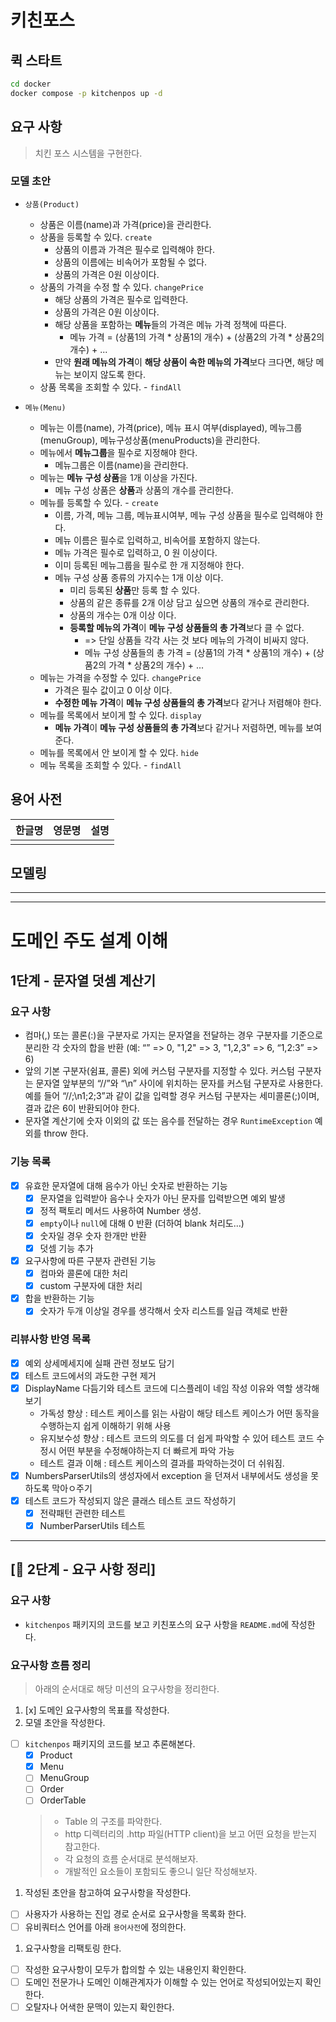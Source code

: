 # 키친포스

## 퀵 스타트

```sh
cd docker
docker compose -p kitchenpos up -d
```

## 요구 사항
> 치킨 포스 시스템을 구현한다.

### 모델 초안
- `상품(Product)`
  - 상품은 이름(name)과 가격(price)을 관리한다.
  - 상품을 등록할 수 있다. `create`
      - 상품의 이름과 가격은 필수로 입력해야 한다.
      - 상품의 이름에는 비속어가 포함될 수 없다.
      - 상품의 가격은 0원 이상이다.
  - 상품의 가격을 수정 할 수 있다. `changePrice`
      - 해당 상품의 가격은 필수로 입력한다.
      - 상품의 가격은 0원 이상이다.
      - 해당 상품을 포함하는 **메뉴**들의 가격은 메뉴 가격 정책에 따른다.
          - 메뉴 가격 = (상품1의 가격 * 상품1의 개수) + (상품2의 가격 * 상품2의 개수) + ...
      - 만약 **원래 메뉴의 가격**이 **해당 상품이 속한 메뉴의 가격**보다 크다면, 해당 메뉴는 보이지 않도록 한다.
  - 상품 목록을 조회할 수 있다. - `findAll`

- `메뉴(Menu)`
  - 메뉴는 이름(name), 가격(price), 메뉴 표시 여부(displayed), 메뉴그룹(menuGroup), 메뉴구성상품(menuProducts)을 관리한다.
  - 메뉴에서 **메뉴그룹**을 필수로 지정해야 한다.
    - 메뉴그룹은 이름(name)을 관리한다.
  - 메뉴는 **메뉴 구성 상품**을 1개 이상을 가진다.
    - 메뉴 구성 상품은 **상품**과 상품의 개수를 관리한다.
  - 메뉴를 등록할 수 있다. - `create`
    - 이름, 가격, 메뉴 그룹, 메뉴표시여부, 메뉴 구성 상품을 필수로 입력해야 한다.
    - 메뉴 이름은 필수로 입력하고, 비속어를 포함하지 않는다.
    - 메뉴 가격은 필수로 입력하고, 0 원 이상이다.
    - 이미 등록된 메뉴그룹을 필수로 한 개 지정해야 한다.
    - 메뉴 구성 상품 종류의 가지수는 1개 이상 이다. 
      - 미리 등록된 **상품**만 등록 할 수 있다.
      - 상품의 같은 종류를 2개 이상 담고 싶으면 상품의 개수로 관리한다.
      - 상품의 개수는 0개 이상 이다.
      - **등록할 메뉴의 가격**이 **메뉴 구성 상품들의 총 가격**보다 클 수 없다. 
        - => 단일 상품들 각각 사는 것 보다 메뉴의 가격이 비싸지 않다.
        - 메뉴 구성 상품들의 총 가격 = (상품1의 가격 * 상품1의 개수) + (상품2의 가격 * 상품2의 개수) + ...
  - 메뉴는 가격을 수정할 수 있다. `changePrice`
    - 가격은 필수 값이고 0 이상 이다.
    - **수정한 메뉴 가격**이 **메뉴 구성 상품들의 총 가격**보다 같거나 저렴해야 한다.
  - 메뉴를 목록에서 보이게 할 수 있다. `display`
    - **메뉴 가격**이 **메뉴 구성 상품들의 총 가격**보다 같거나 저렴하면, 메뉴를 보여준다.
  - 메뉴를 목록에서 안 보이게 할 수 있다. `hide`
  - 메뉴 목록을 조회할 수 있다. - `findAll`

## 용어 사전

| 한글명 | 영문명 | 설명 |
| --- | --- | --- |
|  |  |  |

## 모델링


-----------------------------------------------------------------------------------------------------
---
# 도메인 주도 설계 이해

## 1단계 - 문자열 덧셈 계산기

### 요구 사항

- 컴마(,) 또는 콜론(:)을 구분자로 가지는 문자열을 전달하는 경우 구분자를 기준으로 분리한 각 숫자의 합을 반환 (예: “” => 0, "1,2" => 3, "1,2,3" => 6, “1,2:3” => 6)
- 앞의 기본 구분자(쉼표, 콜론) 외에 커스텀 구분자를 지정할 수 있다. 커스텀 구분자는 문자열 앞부분의 “//”와 “\n” 사이에 위치하는 문자를 커스텀 구분자로 사용한다.<br>
  예를 들어 “//;\n1;2;3”과 같이 값을 입력할 경우 커스텀 구분자는 세미콜론(;)이며, 결과 값은 6이 반환되어야 한다.
- 문자열 계산기에 숫자 이외의 값 또는 음수를 전달하는 경우 `RuntimeException` 예외를 throw 한다.

### 기능 목록
- [x] 유효한 문자열에 대해 음수가 아닌 숫자로 반환하는 기능
  - [x] 문자열을 입력받아 음수나 숫자가 아닌 문자를 입력받으면 예외 발생
  - [x] 정적 팩토리 메서드 사용하여 Number 생성.
  - [x] `empty`이나 `null`에 대해 0 반환 (더하여 blank 처리도...)
  - [x] 숫자일 경우 숫자 한개만 반환
  - [x] 덧셈 기능 추가
- [x] 요구사항에 따른 구분자 관련된 기능
  - [x] 컴마와 콜론에 대한 처리
  - [x] custom 구분자에 대한 처리
- [x] 합을 반환하는 기능
  - [x] 숫자가 두개 이상일 경우를 생각해서 숫자 리스트를 일급 객체로 반환

### 리뷰사항 반영 목록
- [x] 예외 상세메세지에 실패 관련 정보도 담기
- [x] 테스트 코드에서의 과도한 구현 제거
- [x] DisplayName 다듬기와 테스트 코드에 디스플레이 네임 작성 이유와 역할 생각해보기
  - 가독성 향상 : 테스트 케이스를 읽는 사람이 해당 테스트 케이스가 어떤 동작을 수행하는지 쉽게 이해하기 위해 사용
  - 유지보수성 향상 : 테스트 코드의 의도를 더 쉽게 파악할 수 있어 테스트 코드 수정시 어떤 부분을 수정해야하는지 더 빠르게 파악 가능
  - 테스트 결과 이해 : 테스트 케이스의 결과를 파악하는것이 더 쉬워짐.
- [x] NumbersParserUtils의 생성자에서 exception 을 던져서 내부에서도 생성을 못하도록 막아ㅇ주기
- [x] 테스트 코드가 작성되지 않은 클래스 테스트 코드 작성하기
  - [x] 전략패턴 관련한 테스트
  - [x] NumberParserUtils 테스트

---

## [🚀 2단계 - 요구 사항 정리]

### 요구 사항
- `kitchenpos` 패키지의 코드를 보고 키친포스의 요구 사항을 `README.md`에 작성한다.

### 요구사항 흐름 정리
> 아래의 순서대로 해당 미션의 요구사항을 정리한다.

1. [x] 도메인 요구사항의 목표를 작성한다.
1. 모델 초안을 작성한다.
  - [ ] `kitchenpos` 패키지의 코드를 보고 추론해본다.
    - [x] Product
    - [x] Menu
    - [ ] MenuGroup
    - [ ] Order
    - [ ] OrderTable
    > - Table 의 구조를 파악한다.
    > - http 디렉터리의 .http 파일(HTTP client)을 보고 어떤 요청을 받는지 참고한다.
    > - 각 요청의 흐름 순서대로 분석해보자.
    > - 개발적인 요소들이 포함되도 좋으니 일단 작성해보자.
1. 작성된 초안을 참고하여 요구사항을 작성한다.
  - [ ] 사용자가 사용하는 진입 경로 순서로 요구사항을 목록화 한다.
  - [ ] 유비쿼터스 언어를 아래 `용어사전`에 정의한다.
1. 요구사항을 리팩토링 한다.
  - [ ] 작성한 요구사항이 모두가 합의할 수 있는 내용인지 확인한다.
  - [ ] 도메인 전문가나 도메인 이해관계자가 이해할 수 있는 언어로 작성되어있는지 확인한다.
  - [ ] 오탈자나 어색한 문맥이 있는지 확인한다.
